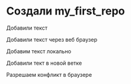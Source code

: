 #  Создали my_first_repo

Добавили текст

Добавили текст через веб браузер

Добавим текст локально

Добавили тект в новой ветке

Разрешаем конфликт в браузере
